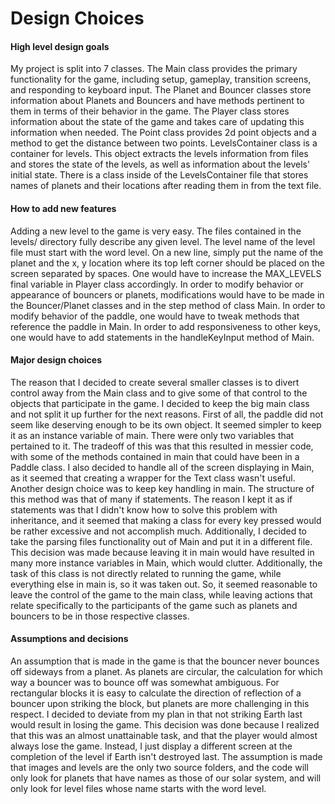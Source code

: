 Design Choices
==================

#### High level design goals
My project is split into 7 classes. The Main class provides the primary functionality for the game, including setup, gameplay, transition screens, and responding to keyboard input. The Planet and Bouncer classes store information about Planets and Bouncers and have methods pertinent to them in terms of their behavior in the game. The Player class stores information about the state of the game and takes care of updating this information when needed. The Point class provides 2d point objects and a method to get the distance between two points. LevelsContainer class is a container for levels. This object extracts the levels information from files and stores the state of the levels, as well as information about the levels' initial state. There is a class inside of the LevelsContainer file that stores names of planets and their locations after reading them in from the text file. 
####  How to add new features
Adding a new level to the game is very easy. The files contained in the levels/ directory fully describe any given level. The level name of the level file must start with the word level. On a new line, simply put the name of the planet and the x, y location where its top left corner should be placed on the screen separated by spaces. One would have to increase the MAX_LEVELS final variable in Player class accordingly. In order to modify behavior or appearance of bouncers or planets, modifications would have to be made in the Bouncer/Planet classes and in the step method of class Main. In order to modify behavior of the paddle, one would have to tweak methods that reference the paddle in Main. In order to add responsiveness to other keys, one would have to add statements in the handleKeyInput method of Main.
#### Major design choices
The reason that I decided to create several smaller classes is to divert control away from the Main class and to give some of that control to the objects that participate in the game. I decided to keep the big main class and not split it up further for the next reasons. First of all, the paddle did not seem like deserving enough to be its own object. It seemed simpler to keep it as an instance variable of main. There were only two variables that pertained to it. The tradeoff of this was that this resulted in messier code, with some of the methods contained in main that could have been in a Paddle class. I also decided to handle all of the screen displaying in Main, as it seemed that creating a wrapper for the Text class wasn't useful. Another design choice was to keep key handling in main. The structure of this method was that of many if statements. The reason I kept it as if statements was that I didn't know how to solve this problem with inheritance, and it seemed that making a class for every key pressed would be rather excessive and not accomplish much. Additionally, I decided to take the parsing files functionality out of Main and put it in a different file. This decision was made because leaving it in main would have resulted in many more instance variables in Main, which would clutter. Additionally, the task of this class is not directly related to running the game, while everything else in main is, so it was taken out. So, it seemed reasonable to leave the control of the game to the main class, while leaving actions that relate specifically to the participants of the game such as planets and bouncers to be in those respective classes. 
#### Assumptions and decisions 
An assumption that is made in the game is that the bouncer never bounces off sideways from a planet. As planets are circular, the calculation for which way a bouncer was to bounce off was somewhat ambiguous. For rectangular blocks it is easy to calculate the direction of reflection of a bouncer upon striking the block, but planets are more challenging in this respect. I decided to deviate from my plan in that not striking Earth last would result in losing the game. This decision was done because I realized that this was an almost unattainable task, and that the player would almost always lose the game. Instead, I just display a different screen at the completion of the level if Earth isn't destroyed last. The assumption is made that images and levels are the only two source folders, and the code will only look for planets that have names as those of our solar system, and will only look for level files whose name starts with the word level.